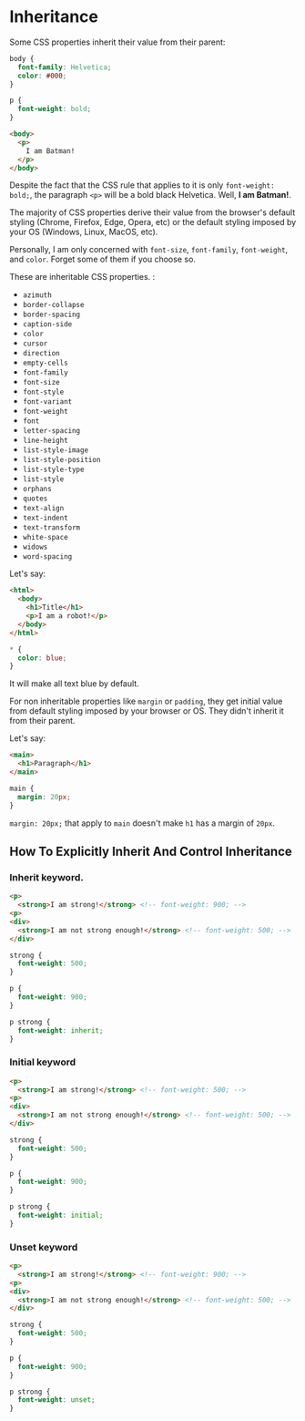 # Inheritance

Some CSS properties inherit their value from their parent:

```css
body {
  font-family: Helvetica;
  color: #000;
}

p {
  font-weight: bold;
}
```

```html
<body>
  <p>
    I am Batman!
  </p>
</body>
```

Despite the fact that the CSS rule that applies to it is only `font-weight: bold;`, the paragraph `<p>` will be a bold black
Helvetica. Well, **I am Batman!**.

The majority of CSS properties derive their value from the browser's default styling (Chrome, Firefox, Edge, Opera, etc) or the default styling imposed by your OS (Windows, Linux, MacOS, etc).

Personally, I am only concerned with `font-size`, `font-family`, `font-weight`, and `color`. Forget some of them if you choose so.

These are inheritable CSS properties. :

* `azimuth`
* `border-collapse`
* `border-spacing`
* `caption-side`
* `color`
* `cursor`
* `direction`
* `empty-cells`
* `font-family`
* `font-size`
* `font-style`
* `font-variant`
* `font-weight`
* `font`
* `letter-spacing`
* `line-height`
* `list-style-image`
* `list-style-position`
* `list-style-type`
* `list-style`
* `orphans`
* `quotes`
* `text-align`
* `text-indent`
* `text-transform`
* `white-space`
* `widows`
* `word-spacing`

Let's say:

```html
<html>
  <body>
    <h1>Title</h1>
    <p>I am a robot!</p>
  </body>
</html>
```

```css
* {
  color: blue;
}
```

It will make all text blue by default.

For non inheritable properties like `margin` or `padding`, they get initial value
from default styling imposed by your browser or OS. They didn't inherit it from
their parent.

Let's say:

```html
<main>
  <h1>Paragraph</h1>
</main>
```

```css
main {
  margin: 20px;
}
```

`margin: 20px;` that apply to `main` doesn't make `h1` has a margin of `20px`.

## How To Explicitly Inherit And Control Inheritance

### Inherit keyword.

```html
<p>
  <strong>I am strong!</strong> <!-- font-weight: 900; -->
<p>
<div>
  <strong>I am not strong enough!</strong> <!-- font-weight: 500; -->
</div>
```

```css
strong {
  font-weight: 500; 
}

p {
  font-weight: 900;
} 

p strong {
  font-weight: inherit;
}
```

### Initial keyword

```html
<p>
  <strong>I am strong!</strong> <!-- font-weight: 500; -->
<p>
<div>
  <strong>I am not strong enough!</strong> <!-- font-weight: 500; -->
</div>
```

```css
strong {
  font-weight: 500; 
}

p {
  font-weight: 900;
} 

p strong {
  font-weight: initial;
}
```

### Unset keyword

```html
<p>
  <strong>I am strong!</strong> <!-- font-weight: 900; -->
<p>
<div>
  <strong>I am not strong enough!</strong> <!-- font-weight: 500; -->
</div>
```

```css
strong {
  font-weight: 500; 
}

p {
  font-weight: 900;
} 

p strong {
  font-weight: unset;
}
```
